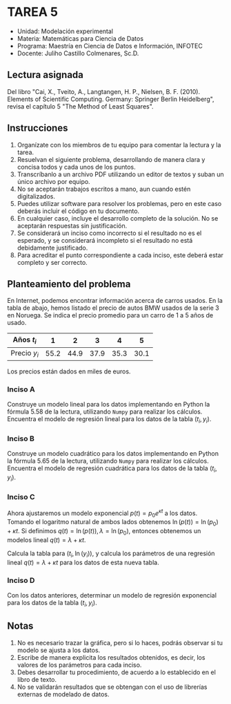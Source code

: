 # TAREA 5

* Unidad: Modelación experimental
* Materia: Matemáticas para Ciencia de Datos
* Programa: Maestría en Ciencia de Datos e Información, INFOTEC
* Docente:  Juliho Castillo Colmenares, Sc.D.

## Lectura asignada

Del libro "Cai, X., Tveito, A., Langtangen, H. P., Nielsen, B. F. (2010). Elements of Scientific Computing. Germany: Springer Berlin Heidelberg", revisa el capítulo 5 "The Method of Least Squares".

## Instrucciones

1. Organízate con los miembros de tu equipo para comentar la lectura y la tarea.
2. Resuelvan el siguiente problema, desarrollando de manera clara y concisa todos y cada unos de los puntos.
3. Transcríbanlo a un archivo PDF utilizando un editor de textos y suban un único archivo por equipo. 
4. No se aceptarán trabajos escritos a mano, aun cuando estén digitalizados. 
5. Puedes utilizar software para resolver los problemas, pero en este caso deberás incluir el código en tu documento.
6. En cualquier caso, incluye el desarrollo completo de la solución. No se aceptarán respuestas sin justificación. 
7. Se considerará un inciso como incorrecto si el resultado no es el esperado, y se considerará incompleto si el resultado no está debidamente justificado.
8. Para acreditar el punto correspondiente a cada inciso, este deberá estar completo y ser correcto.

## Planteamiento del problema

En Internet, podemos encontrar información acerca de carros usados. En la tabla de abajo, hemos listado el precio de autos BMW usados de la serie 3 en Noruega. Se indica el precio promedio para un carro de 1 a 5 años de usado.

| Años $t_i$   | 1 | 2 | 3 | 4 | 5 |
|--------------|---|---|---|---|---|
| Precio $y_i$ | 55.2 | 44.9 | 37.9 | 35.3 | 30.1 |

Los precios están dados en miles de euros.

### Inciso A

Construye un modelo lineal para los datos implementando en Python la fórmula 5.58 de la lectura, utilizando `Numpy` para realizar los cálculos.  Encuentra el modelo de regresión lineal para los datos de la tabla $(t_i, y_i)$. 

### Inciso B

Construye un modelo cuadrático para los datos implementando en Python la fórmula 5.65 de la lectura, utilizando `Numpy` para realizar los cálculos. Encuentra el modelo de regresión cuadrática para los datos de la tabla $(t_i, y_i)$.

### Inciso C

Ahora ajustaremos un modelo exponencial $p(t) = p_0 e^{\kappa t}$ a los datos. Tomando el logaritmo natural de ambos lados obtenemos $\ln(p(t))= \ln(p_0) + \kappa t.$ Si definimos $q(t)=\ln(p(t)), \lambda = \ln(p_0)$, entonces obtenemos un modelos lineal $q(t)=\lambda + \kappa t$. 

Calcula la tabla para  $(t_i, \ln(y_i)),$ y calcula los parámetros de una regresión lineal $q(t)=\lambda + \kappa t$ para los datos de esta nueva tabla. 

### Inciso D

Con los datos anteriores, determinar un modelo de regresión exponencial para los datos de la tabla $(t_i, y_i)$. 

## Notas

1.   No es necesario trazar la gráfica, pero si lo haces, podrás observar si tu modelo se ajusta a los datos. 
2.   Escribe de manera explicita los resultados obtenidos, es decir, los valores de los parámetros para cada inciso. 
3.   Debes desarrollar tu procedimiento, de acuerdo a lo establecido en el libro de texto.
4.   No se validarán resultados que se obtengan con el uso de librerías externas de modelado de datos.  